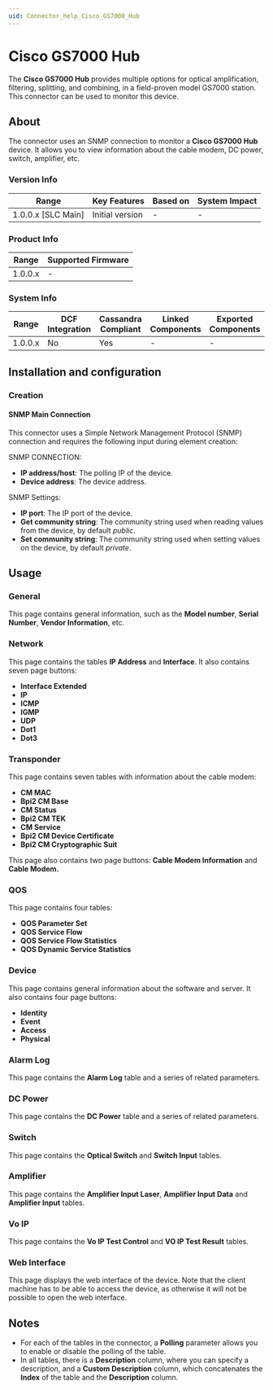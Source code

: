 ```yaml
---
uid: Connector_help_Cisco_GS7000_Hub
---
```


# Cisco GS7000 Hub

The **Cisco GS7000 Hub** provides multiple options for optical amplification, filtering, splitting, and combining, in a field-proven model GS7000 station. This connector can be used to monitor this device.

## About

The connector uses an SNMP connection to monitor a **Cisco GS7000 Hub** device. It allows you to view information about the cable modem, DC power, switch, amplifier, etc.

### Version Info

| Range                | Key Features     | Based on     | System Impact     |
|----------------------|------------------|--------------|-------------------|
| 1.0.0.x [SLC Main]   | Initial version  | -            | -                 |

### Product Info

| Range     | Supported Firmware     |
|-----------|------------------------|
| 1.0.0.x   | -                      |

### System Info

| Range     | DCF Integration     | Cassandra Compliant     | Linked Components     | Exported Components     |
|-----------|---------------------|-------------------------|-----------------------|-------------------------|
| 1.0.0.x   | No                  | Yes                     | -                     | -                       |

## Installation and configuration

### Creation

#### SNMP Main Connection

This connector uses a Simple Network Management Protocol (SNMP) connection and requires the following input during element creation:

SNMP CONNECTION:

- **IP address/host**: The polling IP of the device.
- **Device address**: The device address.

SNMP Settings:

- **IP port**: The IP port of the device.
- **Get community string**: The community string used when reading values from the device, by default *public*.
- **Set community string**: The community string used when setting values on the device, by default *private*.

## Usage

### General

This page contains general information, such as the **Model number**, **Serial Number**, **Vendor Information**, etc.

### Network

This page contains the tables **IP Address** and **Interface**. It also contains seven page buttons:

- **Interface Extended**
- **IP**
- **ICMP**
- **IGMP**
- **UDP**
- **Dot1**
- **Dot3**

### Transponder

This page contains seven tables with information about the cable modem:

- **CM MAC**
- **Bpi2 CM Base**
- **CM Status**
- **Bpi2 CM TEK**
- **CM Service**
- **Bpi2 CM Device Certificate**
- **Bpi2 CM Cryptographic Suit**

This page also contains two page buttons: **Cable Modem Information** and **Cable Modem.**

### QOS

This page contains four tables:

- **QOS Parameter Set**
- **QOS Service Flow**
- **QOS Service Flow Statistics**
- **QOS Dynamic Service Statistics**

### Device

This page contains general information about the software and server. It also contains four page buttons:

- **Identity**
- **Event**
- **Access**
- **Physical**

### Alarm Log

This page contains the **Alarm Log** table and a series of related parameters.

### DC Power

This page contains the **DC Power** table and a series of related parameters.

### Switch

This page contains the **Optical Switch** and **Switch Input** tables.

### Amplifier

This page contains the **Amplifier Input Laser**, **Amplifier Input Data** and **Amplifier Input** tables.

### Vo IP

This page contains the **Vo IP Test Control** and **VO IP Test Result** tables.

### Web Interface

This page displays the web interface of the device. Note that the client machine has to be able to access the device, as otherwise it will not be possible to open the web interface.

## Notes

- For each of the tables in the connector, a **Polling** parameter allows you to enable or disable the polling of the table.
- In all tables, there is a **Description** column, where you can specify a description, and a **Custom Description** column, which concatenates the **Index** of the table and the **Description** column.
